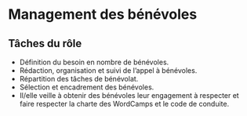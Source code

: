 # Management des bénévoles

## Tâches du rôle

+ Définition du besoin en nombre de bénévoles.
+ Rédaction, organisation et suivi de l’appel à bénévoles.
+ Répartition des tâches de bénévolat.
+ Sélection et encadrement des bénévoles.
+ Il/elle veille à obtenir des bénévoles leur engagement à respecter et faire respecter la charte des WordCamps et le code de conduite.
